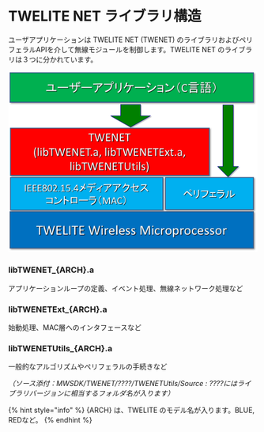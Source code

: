 # TWELITE NET  ライブラリ構造

ユーザアプリケーションは TWELITE NET (TWENET) のライブラリおよびペリフェラルAPIを介して無線モジュールを制御します。TWELITE NET のライブラリは３つに分かれています。

![TWENET ライブラリ構造](<../.gitbook/assets/image (7).png>)

### libTWENET\_{ARCH}.a

アプリケーションループの定義、イベント処理、無線ネットワーク処理など

### libTWENETExt\_{ARCH}.a

始動処理、MAC層へのインタフェースなど

### libTWENETUtils\_{ARCH}.a

一般的なアルゴリズムやペリフェラルの手続きなど

_（ソース添付：MWSDK/TWENET/????/TWENETUtils/Source : ????にはライブラリバージョンに相当するフォルダ名が入ります）_



{% hint style="info" %}
{ARCH} は、TWELITE のモデル名が入ります。BLUE, REDなど。
{% endhint %}
